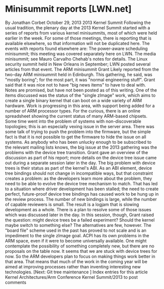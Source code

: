 # Minisummit reports [LWN.net]

By
Jonathan Corbet
October 29, 2013
2013 Kernel Summit
Following the usual tradition, the plenary day at the 2013 Kernel Summit
started with a series of reports from various kernel minisummits, most of
which were held earlier in the week.  For some of those meetings, there is
reporting that is available elsewhere, so that information will not be
duplicated here.
The events with reports found elsewhere are:
The power-aware scheduling minisummit; this meeting was
covered separately
here on LWN.
The media minisummit; see
Mauro Carvalho
     Chehab's notes
for details.
The Linux security summit held in New Orleans in September; LWN posted
several
     articles
from that event.
The ARM minisummit
Grant Likely reported from the two-day ARM minisummit held in Edinburgh.
This gathering, he said, was "mostly boring"; for the most part, it was
"normal engineering stuff".  Grant said that it was nice not to have "big
news items" to have to deal with.  Notes are promised, but have not been
posted as of this writing.
One of the items discussed was the status of the "single zImage" work,
which aims to create a single binary kernel that can boot on a wide variety
of ARM hardware.  Work is progressing in this area, with support being
added for a number of ARM processor types.  For the curious, there is
an
online spreadsheet
showing the current status of many ARM-based
chipsets.
Some time went into the problem of systems with non-discoverable
topologies; this is an especially vexing issue in the server area.  There
was some talk of trying to push the problem into the firmware, but the
simple fact is that it is not possible to get the firmware to hide the
issue on all systems.
As anybody who has been unlucky enough to be subscribed to the relevant
mailing lists knows, the big issue at the 2013 gathering was the problems
with the device tree transition.  Grant gave an overview of the discussion
as part of his report; more details on the device tree issue came out
during
a separate session
later in the day.
The big problem with device trees is their status as part of the kernel's
ABI.  As an ABI element, device tree bindings should not change in
incompatible ways, but that constraint creates a problem: as the developers
learn more about the problem, they need to be able to evolve the device
tree mechanism to match.  That has led to a situation where driver
development has been stalled; the need to create perfect, future-proof
device tree bindings has caused work to be hung up in the review process.
The number of new bindings is large, while the number of capable reviewers
is small.  The result is a logjam that is slowing development as a whole.
There is a plan to resolve some of those issues which was discussed later
in the day.  In this session, though, Grant raised the question: might
device trees be a failed experiment?  Should the kernel maybe switch to
something else?  The alternatives are few, however.  The "board file"
scheme used in the past has proved to not scale and is an impediment to the
single zImage goal.  ACPI has its own problems in the ARM space, even if it
were to become universally available.  One might contemplate the
possibility of something completely new, but there are no proposals on the
table now.  It seems that we are stuck with device trees for now.
So the ARM developers plan to focus on making things work better in that
area.  That means that much of the work in the coming year will be aimed at
improving processes rather than inventing interesting new technologies.
[Next:
Git tree maintenance
]
Index entries for this article
Kernel
Architectures/Arm
Conference
Kernel Summit/2013
to post comments